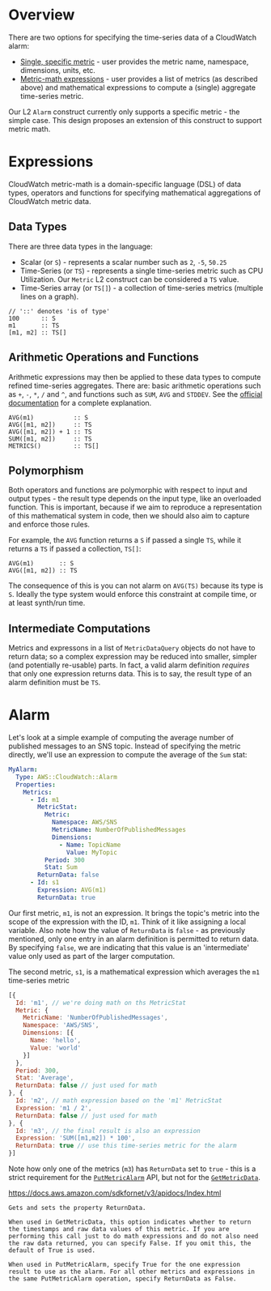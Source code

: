 # Overview
There are two options for specifying the time-series data of a CloudWatch alarm:
* [Single, specific metric](https://docs.aws.amazon.com/AWSCloudFormation/latest/UserGuide/aws-properties-cloudwatch-alarm-metric.html) - user provides the metric name, namespace, dimensions, units, etc.
* [Metric-math expressions](https://docs.aws.amazon.com/AmazonCloudWatch/latest/monitoring/using-metric-math.html) - user provides a list of metrics (as described above) and mathematical expressions to compute a (single) aggregate time-series metric.

Our L2 `Alarm` construct currently only supports a specific metric - the simple case. This design proposes an extension of this construct to support metric math.

# Expressions
CloudWatch metric-math is a domain-specific language (DSL) of data types, operators and functions for specifying mathematical aggregations of CloudWatch metric data.

## Data Types
There are three data types in the language:
* Scalar (or `S`) - represents a scalar number such as `2`, `-5`, `50.25`
* Time-Series (or `TS`) - represents a single time-series metric such as CPU Utilization. Our `Metric` L2 construct can be considered a `TS` value.
* Time-Series array (or `TS[]`) - a collection of time-series metrics (multiple lines on a graph).
```
// '::' denotes 'is of type'
100      :: S
m1       :: TS
[m1, m2] :: TS[]
```

## Arithmetic Operations and Functions
Arithmetic expressions may then be applied to these data types to compute refined time-series aggregates. There are: basic arithmetic operations such as `+`, `-`, `*`, `/` and `^`, and functions such as `SUM`, `AVG` and `STDDEV`. See the [official documentation](https://docs.aws.amazon.com/AmazonCloudWatch/latest/monitoring/using-metric-math.html) for a complete explanation.
```
AVG(m1)           :: S
AVG([m1, m2])     :: TS
AVG([m1, m2]) + 1 :: TS
SUM([m1, m2])     :: TS
METRICS()         :: TS[]
```

## Polymorphism
Both operators and functions are polymorphic with respect to input and output types - the result type depends on the input type, like an overloaded function. This is important, because if we aim to reproduce a representation of this mathematical system in code, then we should also aim to capture and enforce those rules.

For example, the `AVG` function returns a `S` if passed a single `TS`, while it returns a `TS` if passed a collection, `TS[]`:

```
AVG(m1)       :: S
AVG([m1, m2]) :: TS
```

The consequence of this is you can not alarm on `AVG(TS)` because its type is `S`. Ideally the type system would enforce this constraint at compile time, or at least synth/run time. 

## Intermediate Computations

Metrics and expressons in a list of `MetricDataQuery` objects do not have to return data; so a complex expression may be reduced into smaller, simpler (and potentially re-usable) parts. In fact, a valid alarm definition *requires* that only one expression returns data. This is to say, the result type of an alarm definition must be `TS`.

# Alarm 

Let's look at a simple example of computing the average number of published messages to an SNS topic. Instead of specifying the metric directly, we'll use an expression to compute the average of the `Sum` stat:

```yaml
MyAlarm:
  Type: AWS::CloudWatch::Alarm
  Properties:
    Metrics:
      - Id: m1
        MetricStat:
          Metric:
            Namespace: AWS/SNS
            MetricName: NumberOfPublishedMessages
            Dimensions:
              - Name: TopicName
                Value: MyTopic
          Period: 300
          Stat: Sum
        ReturnData: false
      - Id: s1
        Expression: AVG(m1)
        ReturnData: true
```

Our first metric, `m1`, is not an expression. It brings the topic's metric into the scope of the expression with the ID, `m1`. Think of it like assigning a local variable. Also note how the value of `ReturnData` is `false` - as previously mentioned, only one entry in an alarm definition is permitted to return data. By specifying `false`, we are indicating that this value is an 'intermediate' value only used as part of the larger computation.

The second metric, `s1`, is a mathematical expression which averages the `m1` time-series metric 


```javascript
[{
  Id: 'm1', // we're doing math on ths MetricStat
  Metric: {
    MetricName: 'NumberOfPublishedMessages',
    Namespace: 'AWS/SNS',
    Dimensions: [{
      Name: 'hello',
      Value: 'world'
    }]
  },
  Period: 300,
  Stat: 'Average',
  ReturnData: false // just used for math
}, {
  Id: 'm2', // math expression based on the 'm1' MetricStat
  Expression: 'm1 / 2',
  ReturnData: false // just used for math
}, {
  Id: 'm3', // the final result is also an expression
  Expression: 'SUM([m1,m2]) * 100',
  ReturnData: true // use this time-series metric for the alarm
}]
```

Note how only one of the metrics (`m3`) has `ReturnData` set to `true` - this is a strict requirement for the [`PutMetricAlarm`](https://docs.aws.amazon.com/AmazonCloudWatch/latest/APIReference/API_PutMetricAlarm.html) API, but not for the [`GetMetricData`](https://docs.aws.amazon.com/AmazonCloudWatch/latest/APIReference/API_GetMetricData.html).

https://docs.aws.amazon.com/sdkfornet/v3/apidocs/Index.html
```
Gets and sets the property ReturnData.

When used in GetMetricData, this option indicates whether to return the timestamps and raw data values of this metric. If you are performing this call just to do math expressions and do not also need the raw data returned, you can specify False. If you omit this, the default of True is used.

When used in PutMetricAlarm, specify True for the one expression result to use as the alarm. For all other metrics and expressions in the same PutMetricAlarm operation, specify ReturnData as False.
```
